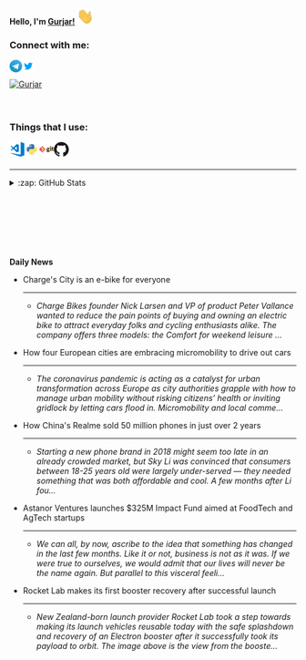 #### Hello, I'm [Gurjar!](https://GurjarKing.github.io) <img src="https://raw.githubusercontent.com/ABSphreak/ABSphreak/master/gifs/Hi.gif" width="30px"></h2>


### Connect with me:

[<img align="left" alt="Gurjar | Telegram" width="22px" src="https://raw.githubusercontent.com/github/explore/80688e429a7d4ef2fca1e82350fe8e3517d3494d/topics/telegram/telegram.png" />][Telegram]
[<img align="left" alt="Gurjar | Twitter" width="22px" src="https://raw.githubusercontent.com/github/explore/80688e429a7d4ef2fca1e82350fe8e3517d3494d/topics/twitter/twitter.png" />][Twitter]
<br >
<br >
<a href="https://github.com/GurjarKing"><img src="https://komarev.com/ghpvc/?username=GurjarKing" alt="Gurjar" /></a> <br />
<br />
<br />
<!-- <br >

![](https://visitor-badge.glitch.me/badge?page_id=GurjarKing)

<br /> -->

### Things that I use:

[<img align="left" alt="Visual Studio Code" width="26px" src="https://raw.githubusercontent.com/github/explore/80688e429a7d4ef2fca1e82350fe8e3517d3494d/topics/visual-studio-code/visual-studio-code.png" />][VSCode]
[<img align="left" alt="Python" width="26px" src="https://raw.githubusercontent.com/github/explore/80688e429a7d4ef2fca1e82350fe8e3517d3494d/topics/python/python.png" />][Python]
[<img align="left" alt="Git" width="26px" src="https://raw.githubusercontent.com/github/explore/80688e429a7d4ef2fca1e82350fe8e3517d3494d/topics/git/git.png" />][Git]
[<img align="left" alt="GitHub" width="26px" src="https://raw.githubusercontent.com/github/explore/78df643247d429f6cc873026c0622819ad797942/topics/github/github.png" />][Github]

<br />
<br />

---
<details>
  <summary>:zap: GitHub Stats</summary>

<img align="left" alt="Gurjar's Github Stats" src="https://github-readme-stats.vercel.app/api?username=GurjarKing&show_icons=true&hide_border=true&count_private=true&include_all_commit=true&theme=algolia" />

</details>

<!-- ### 🔔 My latest tweet
<a href="https://twitter.com/Gurjar_King43" target="_blank">
	<img src="https://github.com/GurjarKing/GurjarKing/raw/master/tweet.png" width="70%" align="center" alt="Click to view on Twitter" title="My latest tweet, as an image"/>
</a> -->
<br>

<pre>

</pre>

<!-- **Quote of the hour:**

{qoth}

~ {qoth_author}
<pre>

</pre> -->
<br>
<pre>


</pre>
<strong>Daily News</strong>
  
  - Charge's City is an e-bike for everyone
     <hr/>
     
      - *Charge Bikes founder Nick Larsen and VP of product Peter Vallance wanted to reduce the pain points of buying and owning an electric bike to attract everyday folks and cycling enthusiasts alike. The company offers three models: the Comfort for weekend leisure …*
     
  - How four European cities are embracing micromobility to drive out cars
      <hr/>
      
      - *The coronavirus pandemic is acting as a catalyst for urban transformation across Europe as city authorities grapple with how to manage urban mobility without risking citizens’ health or inviting gridlock by letting cars flood in. Micromobility and local comme…*
      
  - How China's Realme sold 50 million phones in just over 2 years
      <hr/>
      
      - *Starting a new phone brand in 2018 might seem too late in an already crowded market, but Sky Li was convinced that consumers between 18-25 years old were largely under-served — they needed something that was both affordable and cool. A few months after Li fou…*
      
  - Astanor Ventures launches $325M  Impact Fund aimed at FoodTech and AgTech startups
      <hr/>
      
      - *We can all, by now, ascribe to the idea that something has changed in the last few months. Like it or not, business is not as it was. If we were true to ourselves, we would admit that our lives will never be the name again. But parallel to this visceral feeli…*
       
  - Rocket Lab makes its first booster recovery after successful launch
      <hr/>
       
       - *New Zealand-born launch provider Rocket Lab took a step towards making its launch vehicles reusable today with the safe splashdown and recovery of an Electron booster after it successfully took its payload to orbit. The image above is the view from the booste…*
      

<br />

[VSCode]: https://code.visualstudio.com/
[Python]: https://www.python.org/
[Git]: https://git-scm.com/
[Github]: https://github.com/
[Telegram]: https://t.me/Gurjar_King/
[Twitter]: https://twitter.com/Gurjar_King43/
